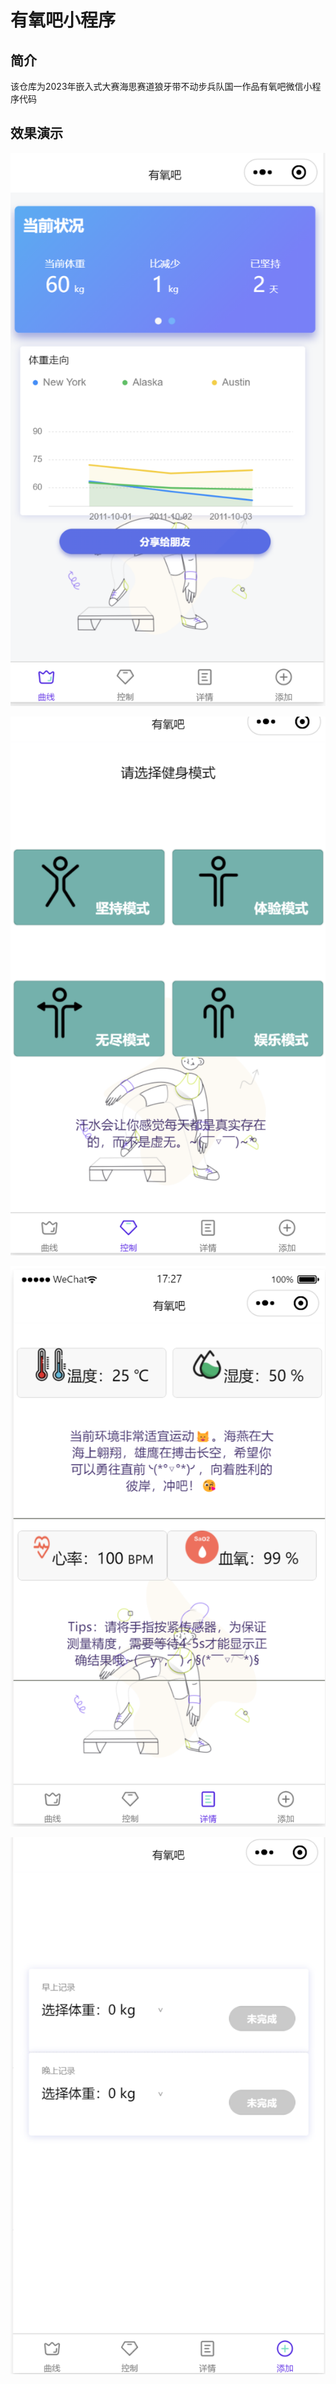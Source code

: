 # 有氧吧小程序

## 简介

该仓库为2023年嵌入式大赛海思赛道狼牙带不动步兵队国一作品有氧吧微信小程序代码

## 效果演示

![](./pic/2023-08-24-17-27-54.png)

![](./pic/2023-08-24-17-28-25.png)

![](./pic/2023-08-24-17-28-36.png)

![](./pic/2023-08-24-17-28-45.png)